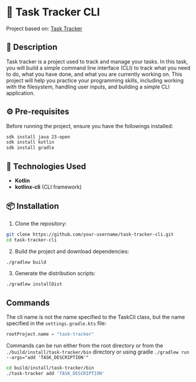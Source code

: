 # 📝 Task Tracker CLI
Project based on: [Task Tracker](https://roadmap.sh/projects/task-tracker)

## 🚀 Description
Task tracker is a project used to track and manage your tasks. In this task, you will build a simple command line interface (CLI) to track what you need to do, what you have done, and what you are currently working on. This project will help you practice your programming skills, including working with the filesystem, handling user inputs, and building a simple CLI application.

## ⚙️ Pre-requisites
Before running the project, ensure you have the followings installed:
```sh
sdk install java 23-open
sdk install kotlin
sdk install gradle
```

## 🔧 Technologies Used
- **Kotlin**
- **kotlinx-cli** (CLI framework)

## 📦 Installation
1. Clone the repository:
```sh
git clone https://github.com/your-username/task-tracker-cli.git
cd task-tracker-cli
```

2. Build the project and download dependencies:  
```sh
./gradlew build
```

3. Generate the distribution scripts:
```sh
./gradlew installDist
```

## Commands

The cli name is not the name specified to the TaskCli class, but the name specified in the `settings.gradle.kts` file:
```gradle
rootProject.name = "task-tracker"
```

Commands can be run either from the root directory or from the `./build/install/task-tracker/bin` directory or using gradle `./gradlew run --args="add 'TASK_DESCRIPTION'"`

```sh
cd build/install/task-tracker/bin
./task-tracker add 'TASK_DESCRIPTION'
```
